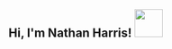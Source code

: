 <h2>Hi, I'm Nathan Harris! <img src="https://media.giphy.com/media/Wj7lNjMNDxSmc/giphy.gif" width="50"/></h2>
